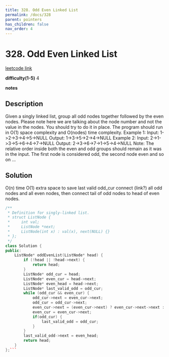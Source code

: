 ```yaml
---
title: 328. Odd Even Linked List
permalink: /docs/328
parent: pointers
has_children: false
nav_order: 4
---
```

# 328. Odd Even Linked List
[leetcode link](https://leetcode.com/problems/odd-even-linked-list/)

**difficulty(1-5)** 
4

**notes**   


## Description
Given a singly linked list, group all odd nodes together followed by the even nodes. Please note here we are talking about the node number and not the value in the nodes.
You should try to do it in place. The program should run in O(1) space complexity and O(nodes) time complexity.
Example 1:
Input: 1->2->3->4->5->NULL
Output: 1->3->5->2->4->NULL
Example 2:
Input: 2->1->3->5->6->4->7->NULL
Output: 2->3->6->7->1->5->4->NULL
Note:
The relative order inside both the even and odd groups should remain as it was in the input.
The first node is considered odd, the second node even and so on ...

## Solution
O(n) time 
O(1) extra space to save last valid odd_cur
connect (link?) all odd nodes and all even nodes, then connect tail of odd nodes to head of even nodes. 

```c++
/**
 * Definition for singly-linked list.
 * struct ListNode {
 *     int val;
 *     ListNode *next;
 *     ListNode(int x) : val(x), next(NULL) {}
 * };
 */
class Solution {
public:
    ListNode* oddEvenList(ListNode* head) {
        if (!head || !head->next) {
            return head;
        }
        ListNode* odd_cur = head;
        ListNode* even_cur = head->next;
        ListNode* even_head = head->next;
        ListNode* last_valid_odd = odd_cur; 
        while (odd_cur && even_cur) {
            odd_cur->next = even_cur->next;
            odd_cur = odd_cur->next;
            even_cur->next = (even_cur->next) ? even_cur->next->next : nullptr;
            even_cur = even_cur->next;
            if(odd_cur) {
                last_valid_odd = odd_cur;
            }
        }
        last_valid_odd->next = even_head;
        return head;
    }
};```